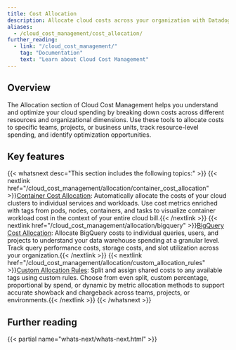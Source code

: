 ```yaml
---
title: Cost Allocation
description: Allocate cloud costs across your organization with Datadog Cloud Cost Management.
aliases:
  - /cloud_cost_management/cost_allocation/
further_reading:
  - link: "/cloud_cost_management/"
    tag: "Documentation"
    text: "Learn about Cloud Cost Management"
---
```


## Overview

The Allocation section of Cloud Cost Management helps you understand and optimize your cloud spending by breaking down costs across different resources and organizational dimensions. Use these tools to allocate costs to specific teams, projects, or business units, track resource-level spending, and identify optimization opportunities.

## Key features

{{< whatsnext desc="This section includes the following topics:" >}}
    {{< nextlink href="/cloud_cost_management/allocation/container_cost_allocation" >}}<u>Container Cost Allocation</u>: Automatically allocate the costs of your cloud clusters to individual services and workloads. Use cost metrics enriched with tags from pods, nodes, containers, and tasks to visualize container workload cost in the context of your entire cloud bill.{{< /nextlink >}}
    {{< nextlink href="/cloud_cost_management/allocation/bigquery" >}}<u>BigQuery Cost Allocation</u>: Allocate BigQuery costs to individual queries, users, and projects to understand your data warehouse spending at a granular level. Track query performance costs, storage costs, and slot utilization across your organization.{{< /nextlink >}}
    {{< nextlink href="/cloud_cost_management/allocation/custom_allocation_rules" >}}<u>Custom Allocation Rules</u>: Split and assign shared costs to any available tags using custom rules. Choose from even split, custom percentage, proportional by spend, or dynamic by metric allocation methods to support accurate showback and chargeback across teams, projects, or environments.{{< /nextlink >}}
{{< /whatsnext >}}

## Further reading

{{< partial name="whats-next/whats-next.html" >}} 